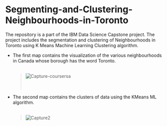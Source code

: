 # Segmenting-and-Clustering-Neighbourhoods-in-Toronto
The repository is a part of the IBM Data Science Capstone project. The project includes the segmentation and clustering of Neighbourhoods in Toronto using K Means Machine Learning Clustering algorithm.<br>

* The first map contains the visualization of the various neighbourhoods in Canada whose borough has the word Toronto.<br><br>
  >![Capture-coursersa](https://user-images.githubusercontent.com/58075520/99792599-03604f00-2b30-11eb-83cd-ace06fa1ad25.PNG)
<br><br><br>
* The second map contains the clusters of data using the KMeans ML algorithm.<br><br>
  >![Capture2](https://user-images.githubusercontent.com/58075520/99792839-5934f700-2b30-11eb-8316-0d8c747fa706.PNG)
